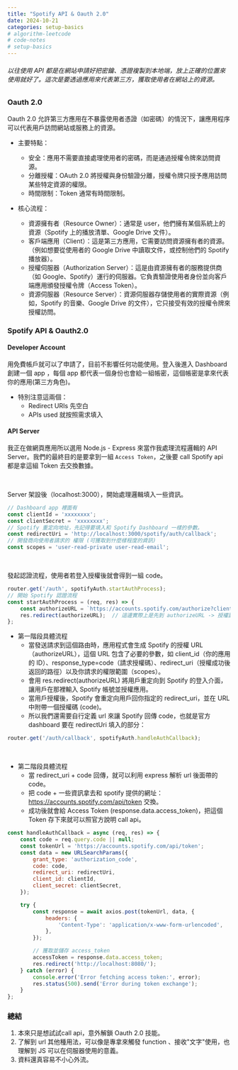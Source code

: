 ```yaml
---
title: "Spotify API & Oauth 2.0"
date: 2024-10-21
categories: setup-basics
# algorithm-leetcode
# code-notes
# setup-basics
---
```

<!-- 大綱引言 -->
###### 以往使用 API 都是在網站申請好把密鑰、憑證複製到本地端，放上正確的位置來使用就好了。這次是要透過應用來代表第三方，獲取使用者在網站上的資源。

<!-- 正文 -->

### Oauth 2.0
Oauth 2.0 允許第三方應用在不暴露使用者憑證（如密碼）的情況下，讓應用程序可以代表用戶訪問網站或服務上的資源。

- 主要特點：
	- 安全：應用不需要直接處理使用者的密碼，而是通過授權令牌來訪問資源。
	- 分離授權：OAuth 2.0 將授權與身份驗證分離，授權令牌只授予應用訪問某些特定資源的權限。
	- 時間限制：Token 通常有時間限制。

- 核心流程：
	- 資源擁有者（Resource Owner）：通常是 user，他們擁有某個系統上的資源（Spotify 上的播放清單、Google Drive 文件）。
	- 客戶端應用（Client）：這是第三方應用，它需要訪問資源擁有者的資源。（例如想要從使用者的 Google Drive 中讀取文件，或控制他們的 Spotify 播放器）。
	- 授權伺服器（Authorization Server）：這是由資源擁有者的服務提供商（如 Google、Spotify）運行的伺服器。它負責驗證使用者身份並向客戶端應用頒發授權令牌（Access Token）。
	- 資源伺服器（Resource Server）：資源伺服器存儲使用者的實際資源（例如，Spotify 的音樂、Google Drive 的文件），它只接受有效的授權令牌來授權訪問。



### Spotify API & Oauth2.0

#### Developer Account 
用免費帳戶就可以了申請了，目前不影響任何功能使用。登入後進入 Dashboard 創建一個 app ，每個 app 都代表一個身份也會給一組帳密，這個帳密是拿來代表你的應用(第三方角色)。
- 特別注意這兩個：
    - Redirect URIs 先空白
    - APIs used 就按照需求填入

#### API Server
我正在做網頁應用所以選用 Node.js - Express 來當作我處理流程邏輯的 API Server。我們的最終目的是要拿到一組 `Access Token`，之後要 call Spotify api 都是拿這組 Token 去交換數據。  

<br>

Server 架設後（localhost:3000），開始處理邏輯填入一些資訊。
```js
// Dashboard app 裡面有
const clientId = 'xxxxxxxx';
const clientSecret = 'xxxxxxxx';
// Spotify 重定向地址，先記得要填入和 Spotify Dashboard 一樣的參數。
const redirectUri = 'http://localhost:3000/spotify/auth/callback';
// 開發商向使用者請求的 權限 (可獲取到什麼樣程度的資訊)
const scopes = 'user-read-private user-read-email';
```


<br>

發起認證流程，使用者若登入授權後就會得到一組 code。 
```js
router.get('/auth', spotifyAuth.startAuthProcess);
// 開始 Spotify 認證流程
const startAuthProcess = (req, res) => {
    const authorizeURL = `https://accounts.spotify.com/authorize?client_id=${clientId}&response_type=code&redirect_uri=${encodeURIComponent(redirectUri)}&scope=${encodeURIComponent(scopes)}`;
    res.redirect(authorizeURL);  // 這邊實際上是先到 authorizeURL -> 授權認證完畢 -> 根據 dashboard端 填寫的 redirectUri 返回 url+code 
};
```
- 第一階段具體流程
	- 當發送請求到這個路由時，應用程式會生成 Spotify 的授權 URL（authorizeURL），這個 URL 包含了必要的參數，如 client_id（你的應用的 ID）、response_type=code（請求授權碼）、redirect_uri（授權成功後返回的路徑）以及你請求的權限範圍（scopes）。
	- 會用 res.redirect(authorizeURL) 將用戶重定向到 Spotify 的登入介面，讓用戶在那裡輸入 Spotify 帳號並授權應用。
	- 當用戶授權後，Spotify 會重定向用戶回你指定的 redirect_uri，並在 URL 中附帶一個授權碼 (code)。
    - 所以我們還需要自行定義 url 來讓 Spotify 回傳 code，也就是官方 dashboard 要在 redirectUri 填入的部分：
```js
router.get('/auth/callback', spotifyAuth.handleAuthCallback);
```

<br>

- 第二階段具體流程
    - 當 redirect_uri + code 回傳，就可以利用 express 解析 url 後面帶的 code。
    - 把 code + 一些資訊拿去和 spotify 提供的網址：https://accounts.spotify.com/api/token 交換。
    - 成功後就會給 Access Token (response.data.access_token)，把這個 Token 存下來就可以照官方說明 call api。


```js
const handleAuthCallback = async (req, res) => {
    const code = req.query.code || null;
    const tokenUrl = 'https://accounts.spotify.com/api/token';
    const data = new URLSearchParams({
        grant_type: 'authorization_code',
        code: code,
        redirect_uri: redirectUri,
        client_id: clientId,
        client_secret: clientSecret,
    });

    try {
        const response = await axios.post(tokenUrl, data, {
            headers: {
                'Content-Type': 'application/x-www-form-urlencoded',
            },
        });

        // 獲取並儲存 access_token
        accessToken = response.data.access_token;
        res.redirect('http://localhost:8080/');
    } catch (error) {
        console.error('Error fetching access token:', error);
        res.status(500).send('Error during token exchange');
    }
};

```


### 總結
1. 本來只是想試試call api，意外解鎖 Oauth 2.0 技能。
2. 了解到 url 其他種用法，可以像是專拿來觸發 function 、接收"文字"使用，也理解到 JS 可以在伺服器使用的意義。
3. 資料還真容易不小心外流。




